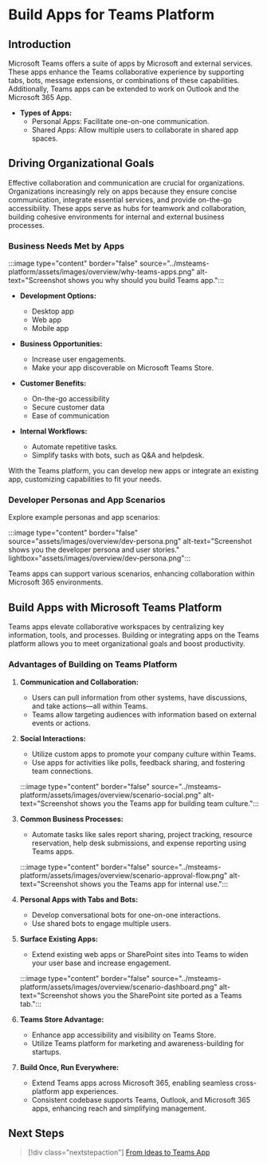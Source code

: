 # Build Apps for Teams Platform

## Introduction

Microsoft Teams offers a suite of apps by Microsoft and external services. These apps enhance the Teams collaborative experience by supporting tabs, bots, message extensions, or combinations of these capabilities. Additionally, Teams apps can be extended to work on Outlook and the Microsoft 365 App.

- **Types of Apps:**
  - Personal Apps: Facilitate one-on-one communication.
  - Shared Apps: Allow multiple users to collaborate in shared app spaces.

## Driving Organizational Goals

Effective collaboration and communication are crucial for organizations. Organizations increasingly rely on apps because they ensure concise communication, integrate essential services, and provide on-the-go accessibility. These apps serve as hubs for teamwork and collaboration, building cohesive environments for internal and external business processes.

### Business Needs Met by Apps

:::image type="content" border="false" source="../msteams-platform/assets/images/overview/why-teams-apps.png" alt-text="Screenshot shows you why should you build Teams app.":::

- **Development Options:**  
  - Desktop app
  - Web app
  - Mobile app

- **Business Opportunities:**
  - Increase user engagements.
  - Make your app discoverable on Microsoft Teams Store.

- **Customer Benefits:**  
  - On-the-go accessibility
  - Secure customer data
  - Ease of communication

- **Internal Workflows:**  
  - Automate repetitive tasks.
  - Simplify tasks with bots, such as Q&A and helpdesk.

With the Teams platform, you can develop new apps or integrate an existing app, customizing capabilities to fit your needs.

### Developer Personas and App Scenarios

Explore example personas and app scenarios:

:::image type="content" border="false" source="assets/images/overview/dev-persona.png" alt-text="Screenshot shows you the developer persona and user stories." lightbox="assets/images/overview/dev-persona.png":::

Teams apps can support various scenarios, enhancing collaboration within Microsoft 365 environments.

## Build Apps with Microsoft Teams Platform

Teams apps elevate collaborative workspaces by centralizing key information, tools, and processes. Building or integrating apps on the Teams platform allows you to meet organizational goals and boost productivity.

### Advantages of Building on Teams Platform

1. **Communication and Collaboration:**  
   - Users can pull information from other systems, have discussions, and take actions—all within Teams.
   - Teams allow targeting audiences with information based on external events or actions.

2. **Social Interactions:**  
   - Utilize custom apps to promote your company culture within Teams.
   - Use apps for activities like polls, feedback sharing, and fostering team connections.

   :::image type="content" border="false" source="../msteams-platform/assets/images/overview/scenario-social.png" alt-text="Screenshot shows you the Teams app for building team culture.":::

3. **Common Business Processes:**  
   - Automate tasks like sales report sharing, project tracking, resource reservation, help desk submissions, and expense reporting using Teams apps.

   :::image type="content" border="false" source="../msteams-platform/assets/images/overview/scenario-approval-flow.png" alt-text="Screenshot shows you the Teams app for internal use.":::

4. **Personal Apps with Tabs and Bots:**  
   - Develop conversational bots for one-on-one interactions.
   - Use shared bots to engage multiple users.

5. **Surface Existing Apps:**  
   - Extend existing web apps or SharePoint sites into Teams to widen your user base and increase engagement.

   :::image type="content" border="false" source="../msteams-platform/assets/images/overview/scenario-dashboard.png" alt-text="Screenshot shows you the SharePoint site ported as a Teams tab.":::

6. **Teams Store Advantage:**  
   - Enhance app accessibility and visibility on Teams Store.
   - Utilize Teams platform for marketing and awareness-building for startups.

7. **Build Once, Run Everywhere:**  
   - Extend Teams apps across Microsoft 365, enabling seamless cross-platform app experiences.
   - Consistent codebase supports Teams, Outlook, and Microsoft 365 apps, enhancing reach and simplifying management.

## Next Steps

> [!div class="nextstepaction"]
> [From Ideas to Teams App](overview-story.md)